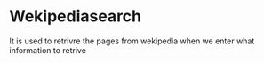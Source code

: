 # Wekipediasearch
It is  used to retrivre the pages from wekipedia when we enter what information to retrive
